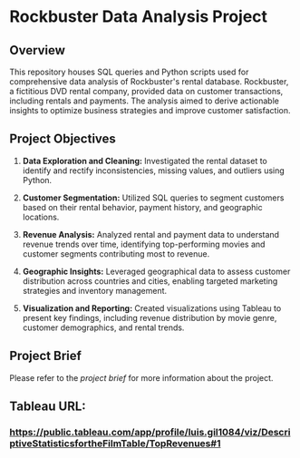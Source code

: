 # Rockbuster Data Analysis Project

## Overview
This repository houses SQL queries and Python scripts used for comprehensive data analysis of Rockbuster's rental database. Rockbuster, a fictitious DVD rental company, provided data on customer transactions, including rentals and payments. The analysis aimed to derive actionable insights to optimize business strategies and improve customer satisfaction.

## Project Objectives
1. **Data Exploration and Cleaning:** Investigated the rental dataset to identify and rectify inconsistencies, missing values, and outliers using Python.
   
2. **Customer Segmentation:** Utilized SQL queries to segment customers based on their rental behavior, payment history, and geographic locations.

3. **Revenue Analysis:** Analyzed rental and payment data to understand revenue trends over time, identifying top-performing movies and customer segments contributing most to revenue.

4. **Geographic Insights:** Leveraged geographical data to assess customer distribution across countries and cities, enabling targeted marketing strategies and inventory management.

5. **Visualization and Reporting:** Created visualizations using Tableau to present key findings, including revenue distribution by movie genre, customer demographics, and rental trends.

## Project Brief
Please refer to the *project brief* for more information about the project.

## Tableau URL:
### https://public.tableau.com/app/profile/luis.gil1084/viz/DescriptiveStatisticsfortheFilmTable/TopRevenues#1

